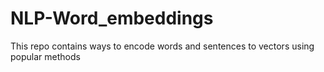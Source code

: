 # NLP-Word_embeddings
This repo contains ways to encode words and sentences to vectors using popular methods  
